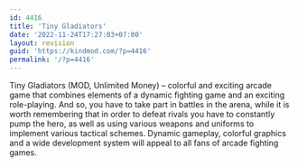 ```yaml
---
id: 4416
title: 'Tiny Gladiators'
date: '2022-11-24T17:27:03+07:00'
layout: revision
guid: 'https://kindmod.com/?p=4416'
permalink: '/?p=4416'
---
```


Tiny Gladiators (MOD, Unlimited Money) – colorful and exciting arcade game that combines elements of a dynamic fighting game and an exciting role-playing. And so, you have to take part in battles in the arena, while it is worth remembering that in order to defeat rivals you have to constantly pump the hero, as well as using various weapons and uniforms to implement various tactical schemes. Dynamic gameplay, colorful graphics and a wide development system will appeal to all fans of arcade fighting games.
